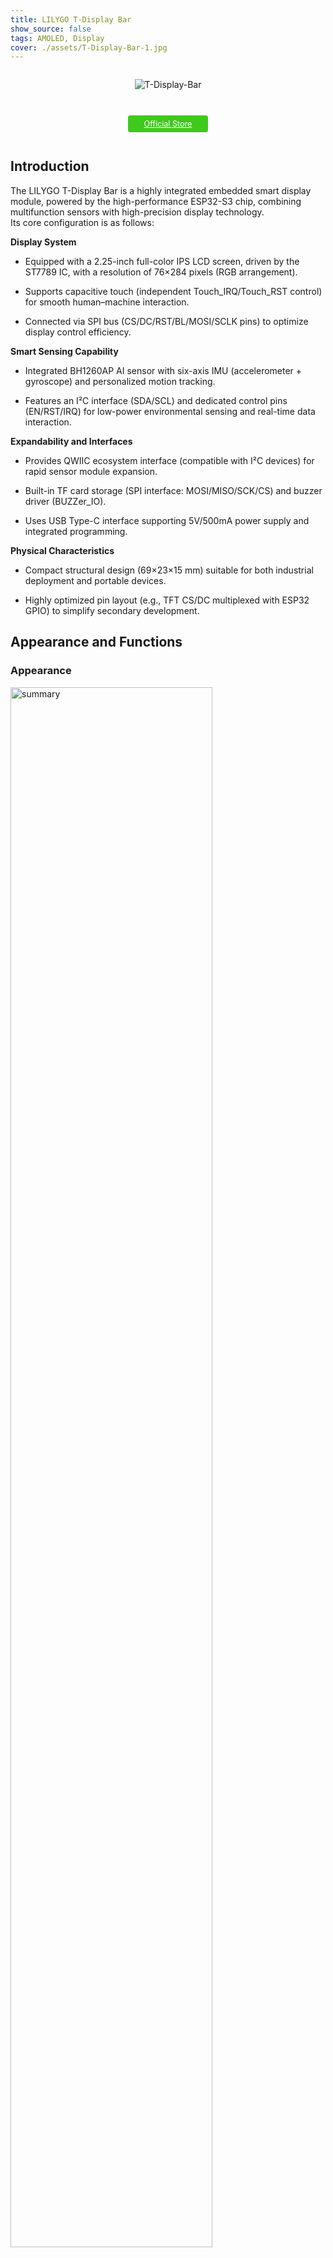 ```yaml
---
title: LILYGO T-Display Bar
show_source: false
tags: AMOLED, Display
cover: ./assets/T-Display-Bar-1.jpg
---
```

<!-- **[English](README.MD) | 中文** -->

<div style="width:100%; display:flex;justify-content: center;">

![T-Display-Bar](./assets/T-Display-Bar-1.jpg)

</div>

<div style="padding: 1em 0 0 0; display: flex; justify-content: center">
    <a target="_blank" style="margin: 1em;color: white; font-size: 0.9em; border-radius: 0.3em; padding: 0.5em 2em; background-color:rgb(63, 201, 28)" href="https://lilygo.cc/products/t-display-bar">Official Store</a>
    <!-- <a target="_blank" style="margin: 1em;color: white; font-size: 0.9em; border-radius: 0.3em; padding: 0.5em 2em; background-color:rgb(63, 201, 28)" href="https://www.aliexpress.com/store/911876460">AliExpress</a> -->
</div>

## Introduction

The LILYGO T-Display Bar is a highly integrated embedded smart display module, powered by the high-performance ESP32-S3 chip, combining multifunction sensors with high-precision display technology.  
Its core configuration is as follows:

**Display System**

* Equipped with a 2.25-inch full-color IPS LCD screen, driven by the ST7789 IC, with a resolution of 76×284 pixels (RGB arrangement).

* Supports capacitive touch (independent Touch_IRQ/Touch_RST control) for smooth human–machine interaction.

* Connected via SPI bus (CS/DC/RST/BL/MOSI/SCLK pins) to optimize display control efficiency.

**Smart Sensing Capability**

* Integrated BH1260AP AI sensor with six-axis IMU (accelerometer + gyroscope) and personalized motion tracking.

* Features an I²C interface (SDA/SCL) and dedicated control pins (EN/RST/IRQ) for low-power environmental sensing and real-time data interaction.

**Expandability and Interfaces**

* Provides QWIIC ecosystem interface (compatible with I²C devices) for rapid sensor module expansion.

* Built-in TF card storage (SPI interface: MOSI/MISO/SCK/CS) and buzzer driver (BUZZer_IO).

* Uses USB Type-C interface supporting 5V/500mA power supply and integrated programming.

**Physical Characteristics**

* Compact structural design (69×23×15 mm) suitable for both industrial deployment and portable devices.

* Highly optimized pin layout (e.g., TFT CS/DC multiplexed with ESP32 GPIO) to simplify secondary development.

## Appearance and Functions
### Appearance
<img src="./assets/T-Display-Bar-2.jpg" alt="summary" width=80%>

### Pin Diagram
<img src="./assets/T-Display-Bar-pin.jpg" alt="summary" width=100%>

## Module Information and Specifications

### Overview
<img src="./assets/T-Display-Bar-info.jpg" alt="summary" width=80%>

| Component | Description |
| --- | --- |
| MCU | ESP32-S3R8 Dual-core LX7 microprocessor |
| FLASH | 16MB |
| PSRAM | 8MB |
| Screen | 2.25-inch ST7789 IPS LCD (76×284 px) |
| Touch | CST816 capacitive touchscreen |
| Sensor | BHI260AP AI sensor with six-axis IMU <br>Buzzer |
| LoRa | 1276: 868, 915 MHz |
| Storage | TF card |
| Wireless | 2.4 GHz Wi-Fi & Bluetooth 5 (LE) |
| USB | 1 × USB Port with OTG (Type-C) |
| IO Interface | 13-pin 2.54 mm pitch interface |
| Expansion Interface | 2 × QWIIC + 1 × Battery connector |
| Buttons | 1 × RESET + 1 × BOOT + 1 × IO38 + 1 × Sleep button |
| Dimensions | **69×23×15 mm** |

### Related Resources

GitHub: [T-Display-Bar](https://github.com/Xinyuan-LilyGO/T-Display-Bar)

#### Schematics

* [T-Display-Bar](https://github.com/Xinyuan-LilyGO/T-Display-Bar/blob/master/hardware/H764%20T-Display%20Bar_V1.1.pdf)

<!-- * [SY6970](./datasheet/AN_SY6970.pdf) -->

#### Dependencies

* [ESP32-BLE-Mouse](https://github.com/T-vK/ESP32-BLE-Mouse)
* [ArduinoJson](https://github.com/bblanchon/ArduinoJson)
* [lvgl](https://github.com/lvgl/lvgl)
* [MadgwickAHRS](https://github.com/arduino-libraries/MadgwickAHRS)
* [SensorsLib](https://github.com/lewisxhe/SensorsLib)
* [XPowersLib](https://github.com/lewisxhe/XPowersLib)
* [TFT_eSPI](https://github.com/Bodmer/TFT_eSPI)

## Software Development
### Arduino IDE Settings

| Arduino IDE Setting                  | Value                                |
|--------------------------------------|--------------------------------------|
| Board                                | ESP32S3 Dev Module                   |
| Port                                 | Your port                            |
| USB CDC On Boot                      | Enable                               |
| CPU Frequency                        | 240 MHz (Wi-Fi)                      |
| Core Debug Level                     | None                                 |
| USB DFU On Boot                      | Disable                              |
| Erase All Flash Before Sketch Upload | Disable                              |
| Events Run On                        | Core 1                               |
| Flash Mode                           | QIO 80 MHz                           |
| Flash Size                           | 16MB (128Mb)                         |
| Arduino Runs On                      | Core 1                               |
| USB Firmware MSC On Boot             | Disable                              |
| Partition Scheme                     | 8M with SPIFFS (3M APP / 1.5MB SPIFFS) |
| PSRAM                                | OPI PSRAM                            |
| Upload Mode                          | UART0 / Hardware CDC                 |
| Upload Speed                         | 921600                               |
| USB Mode                             | CDC and JTAG                         |

### Development Platforms
1. [Micropython](https://micropython.org/)
2. [Arduino IDE](https://www.arduino.cc/en/software)
3. [Platform IO](https://platformio.org/)

## Product Technical Support

(*Contact details here*)
